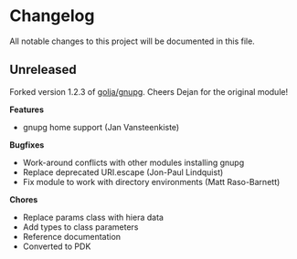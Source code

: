 # Changelog

All notable changes to this project will be documented in this file.

## Unreleased

Forked version 1.2.3 of [golja/gnupg]. Cheers Dejan for the original module!

**Features**

* gnupg home support (Jan Vansteenkiste)

**Bugfixes**

* Work-around conflicts with other modules installing gnupg
* Replace deprecated URI.escape (Jon-Paul Lindquist)
* Fix module to work with directory environments (Matt Raso-Barnett)

**Chores**

* Replace params class with hiera data
* Add types to class parameters
* Reference documentation
* Converted to PDK

[golja/gnupg]: https://forge.puppet.com/modules/golja/gnupg
